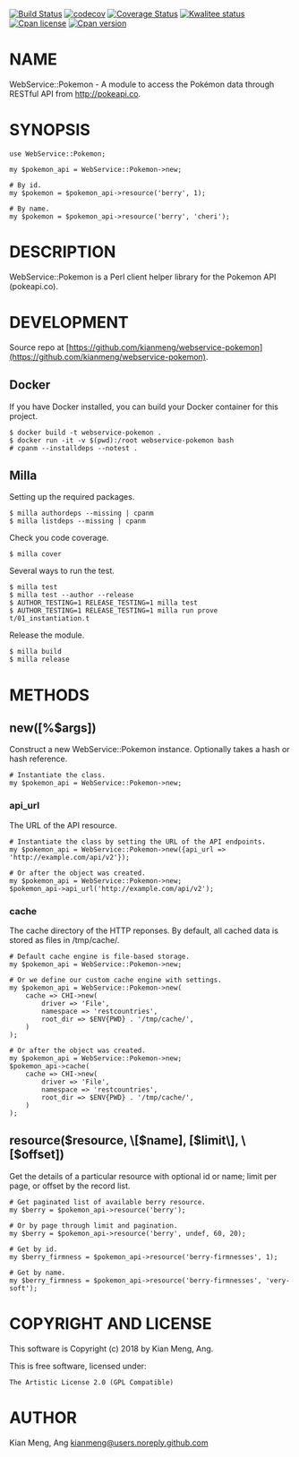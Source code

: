 [![Build Status](https://travis-ci.org/kianmeng/webservice-pokemon.svg?branch=master)](https://travis-ci.org/kianmeng/webservice-pokemon)
[![codecov](https://codecov.io/gh/kianmeng/webservice-pokemon/branch/master/graph/badge.svg)](https://codecov.io/gh/kianmeng/webservice-pokemon)
[![Coverage Status](https://coveralls.io/repos/kianmeng/webservice-pokemon/badge.svg?branch=master)](https://coveralls.io/r/kianmeng/webservice-pokemon?branch=master)
[![Kwalitee status](http://cpants.cpanauthors.org/dist/WebService-Pokemon.png)](http://cpants.charsbar.org/dist/overview/WebService-Pokemon)
[![Cpan license](https://img.shields.io/cpan/l/WebService-Pokemon.svg)](https://metacpan.org/release/WebService-Pokemon)
[![Cpan version](https://img.shields.io/cpan/v/WebService-Pokemon.svg)](https://metacpan.org/release/WebService-Pokemon)

# NAME

WebService::Pokemon - A module to access the Pokémon data through RESTful API
from http://pokeapi.co.

# SYNOPSIS

    use WebService::Pokemon;

    my $pokemon_api = WebService::Pokemon->new;

    # By id.
    my $pokemon = $pokemon_api->resource('berry', 1);

    # By name.
    my $pokemon = $pokemon_api->resource('berry', 'cheri');

# DESCRIPTION

WebService::Pokemon is a Perl client helper library for the Pokemon API (pokeapi.co).

# DEVELOPMENT

Source repo at [https://github.com/kianmeng/webservice-pokemon](https://github.com/kianmeng/webservice-pokemon).

## Docker

If you have Docker installed, you can build your Docker container for this
project.

    $ docker build -t webservice-pokemon .
    $ docker run -it -v $(pwd):/root webservice-pokemon bash
    # cpanm --installdeps --notest .

## Milla

Setting up the required packages.

    $ milla authordeps --missing | cpanm
    $ milla listdeps --missing | cpanm

Check you code coverage.

    $ milla cover

Several ways to run the test.

    $ milla test
    $ milla test --author --release
    $ AUTHOR_TESTING=1 RELEASE_TESTING=1 milla test
    $ AUTHOR_TESTING=1 RELEASE_TESTING=1 milla run prove t/01_instantiation.t

Release the module.

    $ milla build
    $ milla release

# METHODS

## new(\[%$args\])

Construct a new WebService::Pokemon instance. Optionally takes a hash or hash reference.

    # Instantiate the class.
    my $pokemon_api = WebService::Pokemon->new;

### api\_url

The URL of the API resource.

    # Instantiate the class by setting the URL of the API endpoints.
    my $pokemon_api = WebService::Pokemon->new({api_url => 'http://example.com/api/v2'});

    # Or after the object was created.
    my $pokemon_api = WebService::Pokemon->new;
    $pokemon_api->api_url('http://example.com/api/v2');

### cache

The cache directory of the HTTP reponses. By default, all cached data is stored
as files in /tmp/cache/.

    # Default cache engine is file-based storage.
    my $pokemon_api = WebService::Pokemon->new;

    # Or we define our custom cache engine with settings.
    my $pokemon_api = WebService::Pokemon->new(
        cache => CHI->new(
            driver => 'File',
            namespace => 'restcountries',
            root_dir => $ENV{PWD} . '/tmp/cache/',
        )
    );

    # Or after the object was created.
    my $pokemon_api = WebService::Pokemon->new;
    $pokemon_api->cache(
        cache => CHI->new(
            driver => 'File',
            namespace => 'restcountries',
            root_dir => $ENV{PWD} . '/tmp/cache/',
        )
    );

## resource($resource, \[$name\], \[$limit\], \[$offset\])

Get the details of a particular resource with optional id or name; limit per
page, or offset by the record list.

    # Get paginated list of available berry resource.
    my $berry = $pokemon_api->resource('berry');

    # Or by page through limit and pagination.
    my $berry = $pokemon_api->resource('berry', undef, 60, 20);

    # Get by id.
    my $berry_firmness = $pokemon_api->resource('berry-firmnesses', 1);

    # Get by name.
    my $berry_firmness = $pokemon_api->resource('berry-firmnesses', 'very-soft');

# COPYRIGHT AND LICENSE

This software is Copyright (c) 2018 by Kian Meng, Ang.

This is free software, licensed under:

    The Artistic License 2.0 (GPL Compatible)

# AUTHOR

Kian Meng, Ang <kianmeng@users.noreply.github.com>
